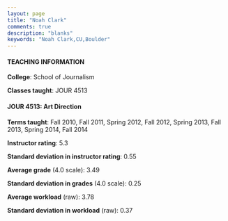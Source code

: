 ```yaml
---
layout: page
title: "Noah Clark" 
comments: true
description: "blanks"
keywords: "Noah Clark,CU,Boulder"
---
```

<head>
<script src="https://ajax.googleapis.com/ajax/libs/jquery/2.1.3/jquery.min.js"></script>
<script src="https://dl.dropboxusercontent.com/s/pc42nxpaw1ea4o9/highcharts.js?dl=0"></script>
<!-- <script src="../assets/js/highcharts.js"></script> -->
<style type="text/css">@font-face {
	font-family: "Bebas Neue";
	src: url(https://www.filehosting.org/file/details/544349/BebasNeue Regular.otf) format("opentype");
	}
	h1.Bebas { 
		font-family: "Bebas Neue", Verdana, Tahoma;
	}
</style>
</head>
	   
#### TEACHING INFORMATION

**College**: School of Journalism

**Classes taught**: JOUR 4513

#### JOUR 4513: Art Direction

**Terms taught**: Fall 2010, Fall 2011, Spring 2012, Fall 2012, Spring 2013, Fall 2013, Spring 2014, Fall 2014

**Instructor rating**: 5.3

**Standard deviation in instructor rating**: 0.55

**Average grade** (4.0 scale): 3.49

**Standard deviation in grades** (4.0 scale): 0.25

**Average workload** (raw): 3.78

**Standard deviation in workload** (raw): 0.37

